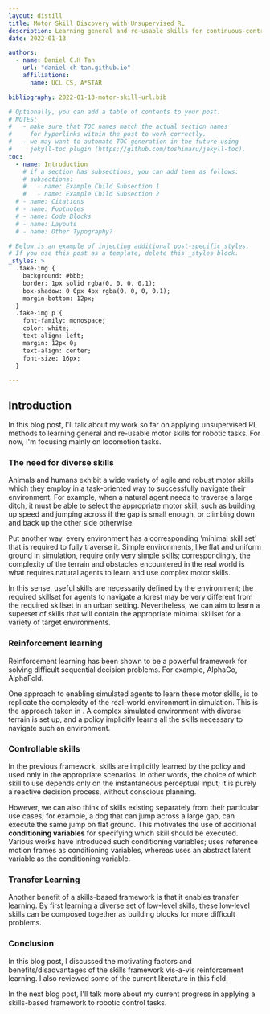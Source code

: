 ```yaml
---
layout: distill
title: Motor Skill Discovery with Unsupervised RL
description: Learning general and re-usable skills for continuous-control tasks in robotics
date: 2022-01-13

authors:
  - name: Daniel C.H Tan
    url: "daniel-ch-tan.github.io"
    affiliations:
      name: UCL CS, A*STAR

bibliography: 2022-01-13-motor-skill-url.bib

# Optionally, you can add a table of contents to your post.
# NOTES:
#   - make sure that TOC names match the actual section names
#     for hyperlinks within the post to work correctly.
#   - we may want to automate TOC generation in the future using
#     jekyll-toc plugin (https://github.com/toshimaru/jekyll-toc).
toc:
  - name: Introduction
    # if a section has subsections, you can add them as follows:
    # subsections:
    #   - name: Example Child Subsection 1
    #   - name: Example Child Subsection 2
  # - name: Citations
  # - name: Footnotes
  # - name: Code Blocks
  # - name: Layouts
  # - name: Other Typography?

# Below is an example of injecting additional post-specific styles.
# If you use this post as a template, delete this _styles block.
_styles: >
  .fake-img {
    background: #bbb;
    border: 1px solid rgba(0, 0, 0, 0.1);
    box-shadow: 0 0px 4px rgba(0, 0, 0, 0.1);
    margin-bottom: 12px;
  }
  .fake-img p {
    font-family: monospace;
    color: white;
    text-align: left;
    margin: 12px 0;
    text-align: center;
    font-size: 16px;
  }

---
```


## Introduction

In this blog post, I'll talk about my work so far on applying unsupervised RL methods to learning general and re-usable motor skills for robotic tasks. For now, I'm focusing mainly on locomotion tasks. 

### The need for diverse skills

Animals and humans exhibit a wide variety of agile and robust motor skills which they employ in a task-oriented way to successfully navigate their environment. For example, when a natural agent needs to traverse a large ditch, it must be able to select the appropriate motor skill, such as building up speed and jumping across if the gap is small enough, or climbing down and back up the other side otherwise. 

Put another way, every environment has a corresponding 'minimal skill set' that is required to fully traverse it. Simple environments, like flat and uniform ground in simulation, require only very simple skills; correspondingly, the complexity of the terrain and obstacles encountered in the real world is what requires natural agents to learn and use complex motor skills. 

In this sense, useful skills are necessarily defined by the environment; the required skillset for agents to navigate a forest may be very different from the required skillset in an urban setting. Nevertheless, we can aim to learn a superset of skills that will contain the appropriate minimal skillset for a variety of target environments. 

### Reinforcement learning

Reinforcement learning has been shown to be a powerful framework for solving difficult sequential decision problems. For example, AlphaGo, AlphaFold. 

One approach to enabling simulated agents to learn these motor skills, is to replicate the complexity of the real-world environment in simulation. This is the approach taken in <d-cite key="rudin2021walk"></d-cite>. A complex simulated environment with diverse terrain is set up, and a policy implicitly learns all the skills necessary to navigate such an environment. 

### Controllable skills

In the previous framework, skills are implicitly learned by the policy and used only in the appropriate scenarios. In other words, the choice of which skill to use depends only on the instantaneous perceptual input; it is purely a reactive decision process, without conscious planning.

However, we can also think of skills existing separately from their particular use cases; for example, a dog that can jump across a large gap, can execute the same jump on flat ground. This motivates the use of additional **conditioning variables** for specifying which skill should be executed. Various works have introduced such conditioning variables; <d-cite key="Peng_2021"></d-cite> uses reference motion frames as conditioning variables, whereas <d-cite key="sharma2019dynamics"></d-cite> uses an abstract latent variable as the conditioning variable.  

### Transfer Learning

Another benefit of a skills-based framework is that it enables transfer learning. By first learning a diverse set of low-level skills, these low-level skills can be composed together as building blocks for more difficult problems. 

### Conclusion

In this blog post, I discussed the motivating factors and benefits/disadvantages of the skills framework vis-a-vis reinforcement learning. I also reviewed some of the current literature in this field. 

In the next blog post, I'll talk more about my current progress in applying a skills-based framework to robotic control tasks. 